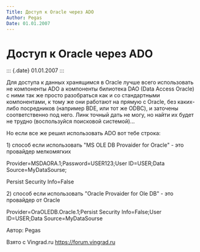 ```yaml
---
Title: Доступ к Oracle через ADO
Author: Pegas
Date: 01.01.2007
---
```



Доступ к Oracle через ADO
=========================

::: {.date}
01.01.2007
:::

Для доступа к данных хранящимся в Oracle лучше всего использовать не
компоненты ADO а компоненты билиотека DAO (Data Access Oracle) с ними
так же просто разобраться как и со стандартными компонентами, к тому же
они работают на прямую с Oracle, без каких-либо посредников (например
BDE, или тот же ODBC), и заточены соответственно под него. Линк точный
дать не могу, но найти их будет не трудно (воспользуйся поисковой
системой)\...

Но если все же решил использовать ADO вот тебе строка:

1\) способ если использовать \"MS OLE DB Provaider for Oracle\" - это
провайдер мелкомягких

Provider=MSDAORA.1;Password=USER123;User ID=USER;Data
Source=MyDataSourse;

Persist Security Info=False

2\) способ если использовать \"Oracle Provaider for Ole DB\" - это
провайдер от Oracle

Provider=OraOLEDB.Oracle.1;Persist Security Info=False;User ID=USER;Data
Source=MyDataSourse

Автор: Pegas

Взято с Vingrad.ru <https://forum.vingrad.ru>
